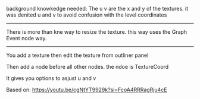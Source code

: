 background knowkedge needed:
The u v are the x and y of the textures. it was denited u and v to avoid confusion with the level coordinates

---


There is more than kne way to resize the texture. this way uses the Graph Event node way.

---

You add a texture then edit the texture from outliner panel

Then add a node before all other nodes. the ndoe is TextureCoord

It gives you options to asjust u and v

Based on:
https://youtu.be/cgNtYT9929k?si=FcoA4RRRagRju4cE